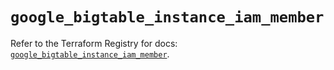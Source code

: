 # `google_bigtable_instance_iam_member`

Refer to the Terraform Registry for docs: [`google_bigtable_instance_iam_member`](https://registry.terraform.io/providers/hashicorp/google-beta/6.42.0/docs/resources/google_bigtable_instance_iam_member).
